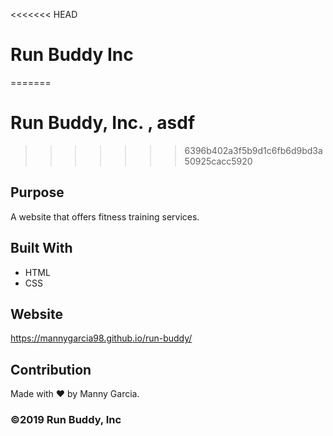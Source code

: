 <<<<<<< HEAD
# Run Buddy Inc
=======
# Run Buddy, Inc. , asdf
>>>>>>> 6396b402a3f5b9d1c6fb6d9bd3a50925cacc5920

## Purpose

A website that offers fitness training services.

## Built With

- HTML
- CSS

## Website

https://mannygarcia98.github.io/run-buddy/

## Contribution

Made with ❤️ by Manny Garcia.

### ©️2019 Run Buddy, Inc
